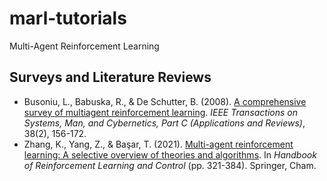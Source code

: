 # marl-tutorials
Multi-Agent Reinforcement Learning

## Surveys and Literature Reviews
- Busoniu, L., Babuska, R., & De Schutter, B. (2008). [A comprehensive survey of multiagent reinforcement learning](https://doi.org/10.1109/TSMCC.2007.913919). _IEEE Transactions on Systems, Man, and Cybernetics, Part C (Applications and Reviews)_, 38(2), 156-172.
- Zhang, K., Yang, Z., & Başar, T. (2021). [Multi-agent reinforcement learning: A selective overview of theories and algorithms](https://doi.org/10.1007/978-3-030-60990-0_12). In _Handbook of Reinforcement Learning and Control_ (pp. 321-384). Springer, Cham.
